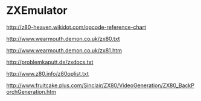 ZXEmulator
==========

http://z80-heaven.wikidot.com/opcode-reference-chart

http://www.wearmouth.demon.co.uk/zx80.txt

http://www.wearmouth.demon.co.uk/zx81.htm

http://problemkaputt.de/zxdocs.txt

http://www.z80.info/z80oplist.txt

http://www.fruitcake.plus.com/Sinclair/ZX80/VideoGeneration/ZX80_BackPorchGeneration.htm
